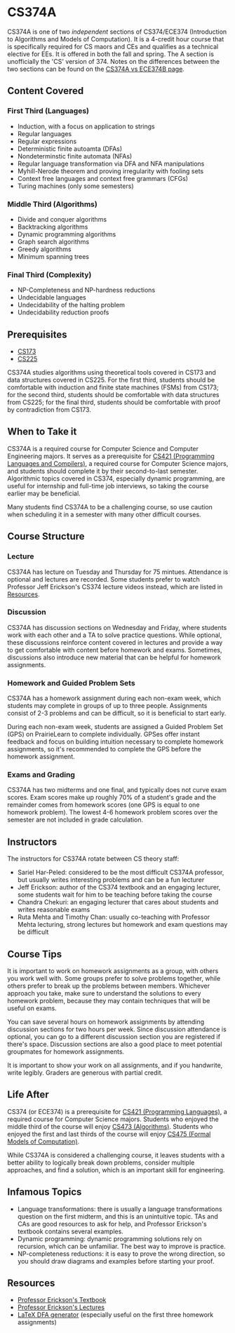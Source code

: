 # CS374A

CS374A is one of two _independent_ sections of CS374/ECE374 (Introduction to Algorithms and Models of Computation). It is a 4-credit hour course that is specifically required for CS maors and CEs and qualifies as a technical elective for EEs. It is offered in both the fall and spring. The A section is unofficially the 'CS' version of 374. Notes on the differences between the two sections can be found on the [CS374A vs ECE374B page](../Taking%20X%20versus%20Y/CS374A%20vs%20ECE374B.md).

## Content Covered

### First Third (Languages)

- Induction, with a focus on application to strings
- Regular languages
- Regular expressions
- Deterministic finite autoamta (DFAs)
- Nondeterminstic finite automata (NFAs)
- Regular language transformation via DFA and NFA manipulations
- Myhill-Nerode theorem and proving irregularity with fooling sets
- Context free languages and context free grammars (CFGs)
- Turing machines (only some semesters)

### Middle Third (Algorithms)

- Divide and conquer algorithms
- Backtracking algorithms
- Dynamic programming algorithms
- Graph search algorithms
- Greedy algorithms
- Minimum spanning trees

### Final Third (Complexity)

- NP-Completeness and NP-hardness reductions
- Undecidable languages
- Undecidability of the halting problem
- Undecidability reduction proofs

## Prerequisites

- [CS173](./CS173.md)
- [CS225](./CS225.md)

CS374A studies algorithms using theoretical tools covered in CS173 and data structures covered in CS225. For the first third, students should be comfortable with induction and finite state machines (FSMs) from CS173; for the second third, students should be comfortable with data structures from CS225; for the final third, students should be comfortable with proof by contradiction from CS173.

## When to Take it

CS374A is a required course for Computer Science and Computer Engineering majors. It serves as a prerequisite for [CS421 (Programming Languages and Compilers)](./CS421.md), a required course for Computer Science majors, and students should complete it by their second-to-last semester. Algorithmic topics covered in CS374, especially dynamic programming, are useful for internship and full-time job interviews, so taking the course earlier may be beneficial.

Many students find CS374A to be a challenging course, so use caution when scheduling it in a semester with many other difficult courses.

## Course Structure

### Lecture

CS374A has lecture on Tuesday and Thursday for 75 mintues. Attendance is optional and lectures are recorded. Some students prefer to watch Professor Jeff Erickson's CS374 lecture videos instead, which are listed in [Resources](#resources).

### Discussion

CS374A has discussion sections on Wednesday and Friday, where students work with each other and a TA to solve practice questions. While optional, these discussions reinforce content covered in lectures and provide a way to get comfortable with content before homework and exams. Sometimes, discussions also introduce new material that can be helpful for homework assignments.

### Homework and Guided Problem Sets

CS374A has a homework assignment during each non-exam week, which students may complete in groups of up to three people. Assignments consist of 2-3 problems and can be difficult, so it is beneficial to start early.

During each non-exam week, students are assigned a Guided Problem Set (GPS) on PrairieLearn to complete individually. GPSes offer instant feedback and focus on building intuition necessary to complete homework assignments, so it's recommended to complete the GPS before the homework assignment.

### Exams and Grading

CS374A has two midterms and one final, and typically does not curve exam scores. Exam scores make up roughly 70% of a student's grade and the remainder comes from homework scores (one GPS is equal to one homework problem). The lowest 4-6 homework problem scores over the semester are not included in grade calculation.

## Instructors

The instructors for CS374A rotate between CS theory staff:

- Sariel Har-Peled: considered to be the most difficult CS374A professor, but usually writes interesting problems and can be a fun lecturer
- Jeff Erickson: author of the CS374 textbook and an engaging lecturer, some students wait for him to be teaching before taking the course
- Chandra Chekuri: an engaging lecturer that cares about students and writes reasonable exams
- Ruta Mehta and Timothy Chan: usually co-teaching with Professor Mehta lecturing, strong lectures but homework and exam questions may be difficult

## Course Tips

It is important to work on homework assignments as a group, with others you work well with. Some groups prefer to solve problems together, while others prefer to break up the problems between members. Whichever approach you take, make sure to understand the solutions to every homework problem, because they may contain techniques that will be useful on exams.

You can save several hours on homework assignments by attending discussion sections for two hours per week. Since discussion attendance is optional, you can go to a different discussion section you are registered if there's space. Discussion sections are also a good place to meet potential groupmates for homework assignments.

It is important to show your work on all assignments, and if you handwrite, write legibly. Graders are generous with partial credit.

## Life After

CS374 (or ECE374) is a prerequisite for [CS421 (Programming Languages)](./CS421.md), a required course for Computer Science majors. Students who enjoyed the middle third of the course will enjoy [CS473 (Algorithms)](./CS473.md). Students who enjoyed the first and last thirds of the course will enjoy [CS475 (Formal Models of Computation)](./CS475.md).

While CS374A is considered a challenging course, it leaves students with a better ability to logically break down problems, consider multiple approaches, and find a solution, which is an important skill for engineering.

## Infamous Topics

- Language transformations: there is usually a language transformations question on the first midterm, and this is an unintuitive topic. TAs and CAs are good resources to ask for help, and Professor Erickson's textbook contains several examples.
- Dynamic programming: dynamic programming solutions rely on recursion, which can be unfamiliar. The best way to improve is practice.
- NP-completeness reductions: it is easy to prove the wrong direction, so you should draw diagrams and examples before starting your proof.

## Resources

- [Professor Erickson's Textbook](https://algorithms.wtf)
- [Professor Erickson's Lectures](https://www.youtube.com/watch?v=A289028I8tc&list=PL0v718LJg-7_4Zwx3CE7kZ398mhlB2TqF)
- [LaTeX DFA generator](https://madebyevan.com/fsm/) (especially useful on the first three homework assignments)
